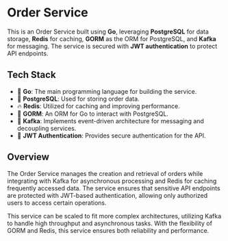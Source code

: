 # Order Service

This is an Order Service built using **Go**, leveraging **PostgreSQL** for data storage, **Redis** for caching, **GORM** as the ORM for PostgreSQL, and **Kafka** for messaging. The service is secured with **JWT authentication** to protect API endpoints.

## Tech Stack

- 🦸 **Go**: The main programming language for building the service.
- 🐘 **PostgreSQL**: Used for storing order data.
- 🔥 **Redis**: Utilized for caching and improving performance.
- 🦦 **GORM**: An ORM for Go to interact with PostgreSQL.
- 🐐 **Kafka**: Implements event-driven architecture for messaging and decoupling services.
- 🔑 **JWT Authentication**: Provides secure authentication for the API.

## Overview

The Order Service manages the creation and retrieval of orders while integrating with Kafka for asynchronous processing and Redis for caching frequently accessed data. The service ensures that sensitive API endpoints are protected with JWT-based authentication, allowing only authorized users to access certain operations.

This service can be scaled to fit more complex architectures, utilizing Kafka to handle high throughput and asynchronous tasks. With the flexibility of GORM and Redis, this service ensures both reliability and performance.
